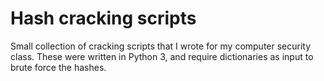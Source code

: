 # Hash cracking scripts
Small collection of cracking scripts that I wrote for my computer security class. These were written in Python 3, and require dictionaries as input to brute force the hashes. 
